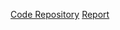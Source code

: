 [Code Repository](https://github.com/NickMarcha/dat250-sparkjava-counter)
[Report](./dat250-expass4.md)
